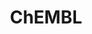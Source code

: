 ---
bigquery: https://console.cloud.google.com/bigquery?p=patents-public-data&d=ebi_chembl&page=dataset
citation: '"The ChEMBL database in 2017." Anna Gaulton, Anne Hersey, Michał Nowotka,
  A Patrícia Bento, Jon Chambers, David Mendez, Prudence Mutowo, Francis Atkinson,
  Louisa J Bellis, Elena Cibrián-Uhalte, Mark Davies, Nathan Dedman, Anneli Karlsson,
  María Paula Magariños, John P Overington, George Papadatos, Ines Smit, Andrew R
  Leach Nucleic acids Research (2017) 45 (Database Issue), D945-D954'
contributors: European Bioinformatics Institute
cost: None
description: ChEMBL Data is a manually curated database of small molecules used in
  drug discovery, including information about existing patented drugs.
documentation: 'schema: https://www.ebi.ac.uk/chembl/db_schema


  '
last_edit: 04/10/2022, 22:23:43
location: https://console.cloud.google.com/marketplace/product/google_patents_public_datasets/chembl
maintained_by: EMBL-EBI, an outstation of European Molecular Biology Laboratory
related_publications: '

  ChEMBL: towards direct deposition of bioassay data.


  Mendez D, Gaulton A, Bento AP, Chambers J, De Veij M, Félix E, Magariños MP, Mosquera
  JF, Mutowo P, Nowotka M, Gordillo-Marañón M, Hunter F, Junco L, Mugumbate G, Rodriguez-Lopez
  M, Atkinson F, Bosc N, Radoux CJ, Segura-Cabrera A, Hersey A, Leach AR.


  — Nucleic Acids Res. 2019; 47(D1):D930-D940. doi: 10.1093/nar/gky1075

  '
schema_fields:
- l4
- cell_name
- usan_year
- published_units
- inorganic_flag
- cellosaurus_id
- first_in_class
- assay_tax_id
- uo_units
- pchembl_value
- orig_description
- structure_type
- frac_class_id
- potential_duplicate
- actsm_id
- short_name
- bao_endpoint
- cpd_str_alert_id
- parameter_type
- protein_class_id
- molregno
- relationship_type
- standard_upper_value
- drug_record_id
- disease_efficacy
- year
- cell_id
- organism
- biocomp_id
- pathway_id
- class_level
- prod_pat_id
- binding_site_comment
- protein_class_desc
- src_compound_id
- warning_class
- compsyn_id
- therapeutic_flag
- cx_logd
- level2
- ref_id
- efo_term
- downgraded
- black_box_warning
- standard_inchi
- record_id
- sei
- innovator_company
- sequence_md5sum
- definition
- stem
- molsyn_id
- cell_source_organism
- comments
- clo_id
- enzyme_tid
- volume
- job_id
- submission_date
- l7
- le
- availability_type
- protclasssyn_id
- usan_stem_id
- mol_hrac_id
- assay_tissue
- qed_weighted
- aromatic_rings
- target_mapping
- drug_product_flag
- ass_cls_map_id
- parent_go_id
- cx_most_bpka
- who_name
- chembl_id
- l1
- alogp
- ddd_value
- acd_most_bpka
- source_domain_id
- acd_logp
- synonyms
- active_molregno
- rgid
- patent_use_code
- chirality
- abstract
- site_name
- compd_id
- toid
- log_id
- oral
- mol_atc_id
- component_id
- pubmed_id
- source
- published_value
- compound_name
- prodrug
- title
- usan_stem
- smarts
- acd_most_apka
- caloha_id
- sitecomp_id
- ad_type
- as_id
- ingredient
- version
- metabolite_record_id
- comp_class_id
- src_description
- mol_frac_id
- num_ro5_violations
- updated_by
- set_name
- class_type
- canonical_smiles
- mc_target_accession
- efo_id
- patent_expire_date
- trade_name
- cell_source_tax_id
- research_stem
- withdrawn_country
- level2_description
- annotation
- publication_number
- ddd_admr
- assay_desc
- target_desc
- cell_source_tissue
- res_stem_id
- product_id
- assay_type
- domain_type
- text_value
- ddd_comment
- warning_id
- activity_id
- standard_relation
- domain_name
- assay_organism
- mechanism_of_action
- mc_tax_id
- standard_value
- relationship
- met_comment
- standard_flag
- molecular_mechanism
- dosed_ingredient
- mol_irac_id
- warning_year
- syn_type
- units
- assay_strain
- go_id
- level1
- cidx
- molecular_species
- molecule_type
- level4_description
- qudt_units
- formulation_id
- applicant_full_name
- std_act_id
- db_version
- major_class
- metref_id
- species_group_flag
- level5
- warning_country
- standard_inchi_key
- doc_type
- mechanism_comment
- indref_id
- approval_date
- updated_on
- topical
- hrac_class_id
- smid
- sequence
- result_flag
- withdrawn_flag
- assay_id
- mutation
- published_type
- src_short_name
- direct_interaction
- issue
- company
- action_type
- standard_text_value
- country
- molfile
- priority
- upper_value
- parent_type
- cell_ontology_id
- assay_param_id
- parameter_value
- num_lipinski_ro5_violations
- bao_id
- tax_id
- cx_logp
- drug_substance_flag
- chebi_par_id
- natural_product
- hba_lipinski
- doi
- aidx
- ddd_id
- normal_range_max
- ap_id
- activity_comment
- aspect
- oc_id
- targcomp_id
- assay_source
- psa
- hbd_lipinski
- frac_code
- withdrawn_year
- mec_id
- delist_flag
- dosage_form
- parent_molregno
- cx_most_apka
- mecref_id
- path
- description
- max_phase_for_ind
- comp_go_id
- withdrawn_class
- entity_id
- l5
- published_relation
- standard_type
- alert_id
- creation_date
- patent_id
- active_ingredient
- level4
- activity_count
- relationship_desc
- mc_target_name
- first_approval
- cl_lincs_id
- substrate_record_id
- selectivity_comment
- targrel_id
- ref_type
- domain_description
- previous_company
- stem_class
- mesh_id
- co_stem_id
- subgroup
- tbl
- ref_url
- last_active
- src_assay_id
- data_validity_comment
- end_position
- accession
- mc_organism
- site_id
- bto_id
- curated_by
- prediction_method
- confidence
- predbind_id
- tid_fixed
- last_page
- nda_type
- component_synonym
- who_extra
- l2
- mw_freebase
- warning_type
- num_alerts
- full_mwt
- l3
- tid
- patent_no
- indication_class
- authors
- mw_monoisotopic
- value
- helm_notation
- assay_subcellular_fraction
- label
- stat
- parenteral
- full_molformula
- alert_name
- first_page
- component_type
- assay_category
- alert_set_id
- irac_class_id
- hba
- max_phase
- hbd
- curation_comment
- heavy_atoms
- variant_id
- polymer_flag
- ro3_pass
- protein_class_synonym
- assay_cell_type
- entity_type
- met_conversion
- parent_id
- rtb
- withdrawn_reason
- site_residues
- usan_substem
- confidence_score
- src_id
- ddd_units
- acd_logd
- strength
- type
- status
- domain_id
- bei
- enzyme_name
- relation
- compound_key
- standard_units
- drugind_id
- warnref_id
- target_type
- l8
- related_tid
- journal
- ridx
- uberon_id
- idx
- start_position
- warning_description
- pathway_key
- hrac_code
- db_source
- level3_description
- mc_target_type
- atc_code
- isoform
- level1_description
- lle
- homologue
- irac_code
- name
- level3
- normal_range_min
- doc_id
- l6
- tissue_id
- pref_name
- assay_test_type
- route
- bao_format
- cell_description
- met_id
- assay_class_id
- mesh_heading
- usan_stem_definition
shortname: chembl
tags:
- biotechnology
- health
- chemical
- bioinformatics
- medical
terms_of_use: CC BY-SA 3.0
title: ChEMBL
uuid: e232a192-965c-4ec9-904c-155b6dfe56c5
---